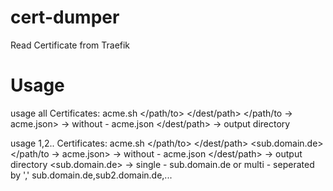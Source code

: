 # cert-dumper
Read Certificate from Traefik

# Usage

usage all Certificates:
       acme.sh </path/to> </dest/path>
       </path/to -> acme.json> -> without - acme.json
       </dest/path> -> output directory

usage 1,2.. Certificates:
       acme.sh </path/to> </dest/path> <sub.domain.de>
       </path/to -> acme.json> -> without - acme.json
       </dest/path> -> output directory
       <sub.domain.de> -> single - sub.domain.de or multi - seperated by ',' sub.domain.de,sub2.domain.de,...
